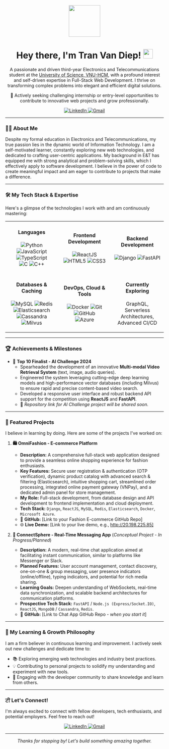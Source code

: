 <div id="header" align="center">
  <img src="https://media.giphy.com/media/M9gbBd9nbDrOTu1Mqx/giphy.gif" width="100"/>
  <h1>
    Hey there, I'm Tran Van Diep!
    <img src="https://media.giphy.com/media/hvRJCLFzcasrR4ia7q/giphy.gif" width="30px"/>
  </h1>
  <p>
    A passionate and driven third-year Electronics and Telecommunications student at the <a href="https://www.hcmus.edu.vn/" target="_blank">University of Science, VNU-HCM</a>,
    with a profound interest and self-driven expertise in Full-Stack Web Development.
    I thrive on transforming complex problems into elegant and efficient digital solutions.
  </p>
  <p>
    🚀 Actively seeking challenging internship or entry-level opportunities to contribute to innovative web projects and grow professionally.
  </p>
  <div>
    <a href="https://www.linkedin.com/in/tranvandiep2105/" target="_blank">
      <img src="https://img.shields.io/badge/LinkedIn-0077B5?style=for-the-badge&logo=linkedin&logoColor=white" alt="LinkedIn"/>
    </a>
    <a href="mailto:tranvandiepp2105@gmail.com">
      <img src="https://img.shields.io/badge/Email_Me-D14836?style=for-the-badge&logo=gmail&logoColor=white" alt="Gmail"/>
    </a>
    <!-- Add Portfolio Link if you have one -->
    <!--
    <a href="YOUR_PORTFOLIO_LINK_HERE" target="_blank">
      <img src="https://img.shields.io/badge/Portfolio-343A40?style=for-the-badge&logo=google-chrome&logoColor=white" alt="Portfolio"/>
    </a>
    -->
  </div>
</div>

---

### 👨‍💻 About Me

Despite my formal education in Electronics and Telecommunications, my true passion lies in the dynamic world of Information Technology. I am a self-motivated learner, constantly exploring new web technologies, and dedicated to crafting user-centric applications. My background in E&T has equipped me with strong analytical and problem-solving skills, which I effectively apply to software development. I believe in the power of code to create meaningful impact and am eager to contribute to projects that make a difference.

---

### 🛠️ My Tech Stack & Expertise

Here's a glimpse of the technologies I work with and am continuously mastering:

<div align="center">
  <table width="100%">
    <tr>
      <td align="center" width="33%">
        <h4>Languages</h4>
        <p>
          <img src="https://img.shields.io/badge/Python-3776AB?style=flat-square&logo=python&logoColor=white" alt="Python"/>
          <img src="https://img.shields.io/badge/JavaScript-F7DF1E?style=flat-square&logo=javascript&logoColor=black" alt="JavaScript"/>
          <img src="https://img.shields.io/badge/TypeScript-007ACC?style=flat-square&logo=typescript&logoColor=white" alt="TypeScript"/>
          <br/>
          <img src="https://img.shields.io/badge/C-00599C?style=flat-square&logo=c&logoColor=white" alt="C"/>
          <img src="https://img.shields.io/badge/C%2B%2B-00599C?style=flat-square&logo=c%2B%2B&logoColor=white" alt="C++"/>
        </p>
      </td>
      <td align="center" width="33%">
        <h4>Frontend Development</h4>
        <p>
          <img src="https://img.shields.io/badge/React-20232A?style=flat-square&logo=react&logoColor=61DAFB" alt="ReactJS"/>
          <img src="https://img.shields.io/badge/HTML5-E34F26?style=flat-square&logo=html5&logoColor=white" alt="HTML5"/>
          <img src="https://img.shields.io/badge/CSS3-1572B6?style=flat-square&logo=css3&logoColor=white" alt="CSS3"/>
          <!-- Add more like Redux, Next.js if applicable -->
        </p>
      </td>
      <td align="center" width="33%">
        <h4>Backend Development</h4>
        <p>
          <img src="https://img.shields.io/badge/Django-092E20?style=flat-square&logo=django&logoColor=white" alt="Django"/>
          <img src="https://img.shields.io/badge/FastAPI-009688?style=flat-square&logo=fastapi&logoColor=white" alt="FastAPI"/>
          <!-- Add more like Node.js, Express if applicable -->
        </p>
      </td>
    </tr>
    <tr>
      <td align="center" width="33%">
        <h4>Databases & Caching</h4>
        <p>
          <img src="https://img.shields.io/badge/MySQL-005C84?style=flat-square&logo=mysql&logoColor=white" alt="MySQL"/>
          <img src="https://img.shields.io/badge/Redis-DC382D?style=flat-square&logo=redis&logoColor=white" alt="Redis"/>
          <img src="https://img.shields.io/badge/Elasticsearch-005571?style=flat-square&logo=elasticsearch&logoColor=white" alt="Elasticsearch"/>
          <br/>
          <img src="https://img.shields.io/badge/Apache%20Cassandra-1287B1?style=flat-square&logo=apachecassandra&logoColor=white" alt="Cassandra"/>
          <img src="https://img.shields.io/badge/Milvus-42B983?style=flat-square&logo=milvus&logoColor=white" alt="Milvus"/>
        </p>
      </td>
      <td align="center" width="33%">
        <h4>DevOps, Cloud & Tools</h4>
        <p>
          <img src="https://img.shields.io/badge/Docker-2496ED?style=flat-square&logo=docker&logoColor=white" alt="Docker"/>
          <img src="https://img.shields.io/badge/Git-F05032?style=flat-square&logo=git&logoColor=white" alt="Git"/>
          <img src="https://img.shields.io/badge/GitHub-181717?style=flat-square&logo=github&logoColor=white" alt="GitHub"/>
          <br/>
          <img src="https://img.shields.io/badge/Microsoft_Azure-0089D6?style=flat-square&logo=microsoft-azure&logoColor=white" alt="Azure"/>
          <!-- Add more like Jenkins, Postman if applicable -->
        </p>
      </td>
      <td align="center" width="33%">
        <h4>Currently Exploring</h4>
        <p>
          <!-- Add technologies you are currently learning, e.g., GraphQL, Kubernetes, AWS -->
          GraphQL, Serverless Architectures, Advanced CI/CD
        </p>
      </td>
    </tr>
  </table>
</div>

---

### 🏆 Achievements & Milestones

*   🌟 **Top 10 Finalist - AI Challenge 2024**
    *   Spearheaded the development of an innovative **Multi-modal Video Retrieval System** (text, image, audio queries).
    *   Engineered the system leveraging cutting-edge deep learning models and high-performance vector databases (including Milvus) to ensure rapid and precise content-based video search.
    *   Developed a responsive user interface and robust backend API support for the competition using **ReactJS** and **FastAPI**.
    *   🔗 _Repository link for AI Challenge project will be shared soon._

---

### 🚀 Featured Projects

I believe in learning by doing. Here are some of the projects I've worked on:

1.  **🛍️ OmniFashion - E-commerce Platform**
    *   **Description:** A comprehensive full-stack web application designed to provide a seamless online shopping experience for fashion enthusiasts.
    *   **Key Features:** Secure user registration & authentication (OTP verification), dynamic product catalog with advanced search & filtering (Elasticsearch), intuitive shopping cart, streamlined order processing, integrated online payment gateway (VNPay), and a dedicated admin panel for store management.
    *   **My Role:** Full-stack development, from database design and API development to frontend implementation and cloud deployment.
    *   **Tech Stack:** `Django`, `ReactJS`, `MySQL`, `Redis`, `Elasticsearch`, `Docker`, `Microsoft Azure`.
    *   🔗 **GitHub:** [Link to your Fashion E-commerce GitHub Repo]
    *   🌐 **Live Demo:** [Link to your live demo, e.g., http://20.198.225.85]

2.  **💬 ConnectSphere - Real-Time Messaging App** (*Conceptual Project - In Progress/Planned*)
    *   **Description:** A modern, real-time chat application aimed at facilitating instant communication, similar to platforms like Messenger or Slack.
    *   **Planned Features:** User account management, contact discovery, one-on-one & group messaging, user presence indicators (online/offline), typing indicators, and potential for rich media sharing.
    *   **Learning Goals:** Deepen understanding of WebSockets, real-time data synchronization, and scalable backend architectures for communication platforms.
    *   **Prospective Tech Stack:** `FastAPI` / `Node.js (Express/Socket.IO)`, `ReactJS`, `MongoDB` / `Cassandra`, `Redis`.
    *   🔗 **GitHub:** [Link to Chat App GitHub Repo - *when you start it*]

---

### 🌱 My Learning & Growth Philosophy

I am a firm believer in continuous learning and improvement. I actively seek out new challenges and dedicate time to:
*   📚 Exploring emerging web technologies and industry best practices.
*   💡 Contributing to personal projects to solidify my understanding and experiment with new tools.
*   🤝 Engaging with the developer community to share knowledge and learn from others.

---

### ਟੀ Let's Connect!

I'm always excited to connect with fellow developers, tech enthusiasts, and potential employers. Feel free to reach out!

<p align="center">
  <a href="https://www.linkedin.com/in/tranvandiep2105/" target="_blank">
    <img src="https://img.shields.io/badge/Connect_on_LinkedIn-0077B5?style=for-the-badge&logo=linkedin&logoColor=white" alt="LinkedIn"/>
  </a>
  <a href="mailto:tranvandiepp2105@gmail.com">
    <img src="https://img.shields.io/badge/Send_Me_an_Email-D14836?style=for-the-badge&logo=gmail&logoColor=white" alt="Gmail"/>
  </a>
</p>

---

<!-- GitHub Stats - Optional, but can look nice -->
<!--
<div align="center">
  <h3>📊 My GitHub Stats</h3>
  <img src="https://github-readme-stats.vercel.app/api?username=YOUR_USERNAME&show_icons=true&theme=tokyonight&hide_border=true&count_private=true" alt="GitHub Stats"/>
  <br/>
  <img src="https://github-readme-stats.vercel.app/api/top-langs/?username=YOUR_USERNAME&layout=compact&theme=tokyonight&hide_border=true&langs_count=8" alt="Top Languages"/>
  <br/>
  <img src="https://github-readme-streak-stats.herokuapp.com/?user=YOUR_USERNAME&theme=tokyonight&hide_border=true" alt="GitHub Streak"/>
</div>
-->

<!-- You can add a "Thanks for visiting" or a small creative footer here if you like -->
<p align="center">
  <em>Thanks for stopping by! Let's build something amazing together.</em>
</p>
